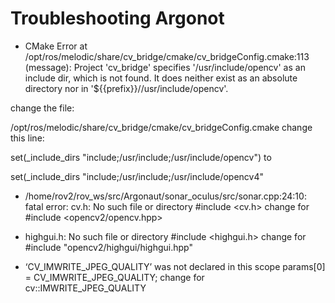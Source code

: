 # Troubleshooting  Argonot
- CMake Error at /opt/ros/melodic/share/cv_bridge/cmake/cv_bridgeConfig.cmake:113 (message):
  Project 'cv_bridge' specifies '/usr/include/opencv' as an include dir,
  which is not found.  It does neither exist as an absolute directory nor in
  '${{prefix}}//usr/include/opencv'.

change the file:

/opt/ros/melodic/share/cv_bridge/cmake/cv_bridgeConfig.cmake
change this line:

set(_include_dirs "include;/usr/include;/usr/include/opencv")
to

set(_include_dirs "include;/usr/include;/usr/include/opencv4"

- /home/rov2/rov_ws/src/Argonaut/sonar_oculus/src/sonar.cpp:24:10: fatal error: cv.h: No such file or directory
 #include <cv.h>
change for #include <opencv2/opencv.hpp>

- highgui.h: No such file or directory #include <highgui.h>
change for #include "opencv2/highgui/highgui.hpp"

- ‘CV_IMWRITE_JPEG_QUALITY’ was not declared in this scope
  params[0] = CV_IMWRITE_JPEG_QUALITY;
change for cv::IMWRITE_JPEG_QUALITY

